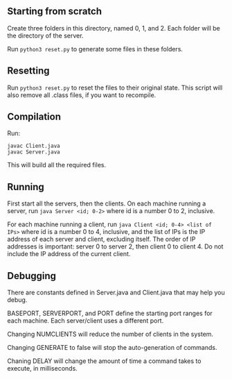 ## Starting from scratch
Create three folders in this directory, named 0, 1, and 2.
Each folder will be the directory of the server.

Run `python3 reset.py` to generate some files in these folders.

## Resetting
Run `python3 reset.py` to reset the files to their original state.
This script will also remove all .class files, if you want to recompile.

## Compilation
Run:
```
javac Client.java
javac Server.java
```
This will build all the required files.

## Running
First start all the servers, then the clients.
On each machine running a server, run `java Server <id; 0-2>`
where id is a number 0 to 2, inclusive.

For each machine running a client, run `java Client <id; 0-4> <list of IPs>`
where id is a number 0 to 4, inclusive, and the list of IPs is the IP address
of each server and client, excluding itself. The order of IP addresses is
important: server 0 to server 2, then client 0 to client 4. Do not include the
IP address of the current client.

## Debugging
There are constants defined in Server.java and Client.java that may help you
debug.

BASEPORT, SERVERPORT, and PORT define the starting port ranges for each
machine. Each server/client uses a different port.

Changing NUMCLIENTS will reduce the number of clients in the system.

Changing GENERATE to false will stop the auto-generation of commands.

Chaning DELAY will change the amount of time a command takes to execute,
in milliseconds.
